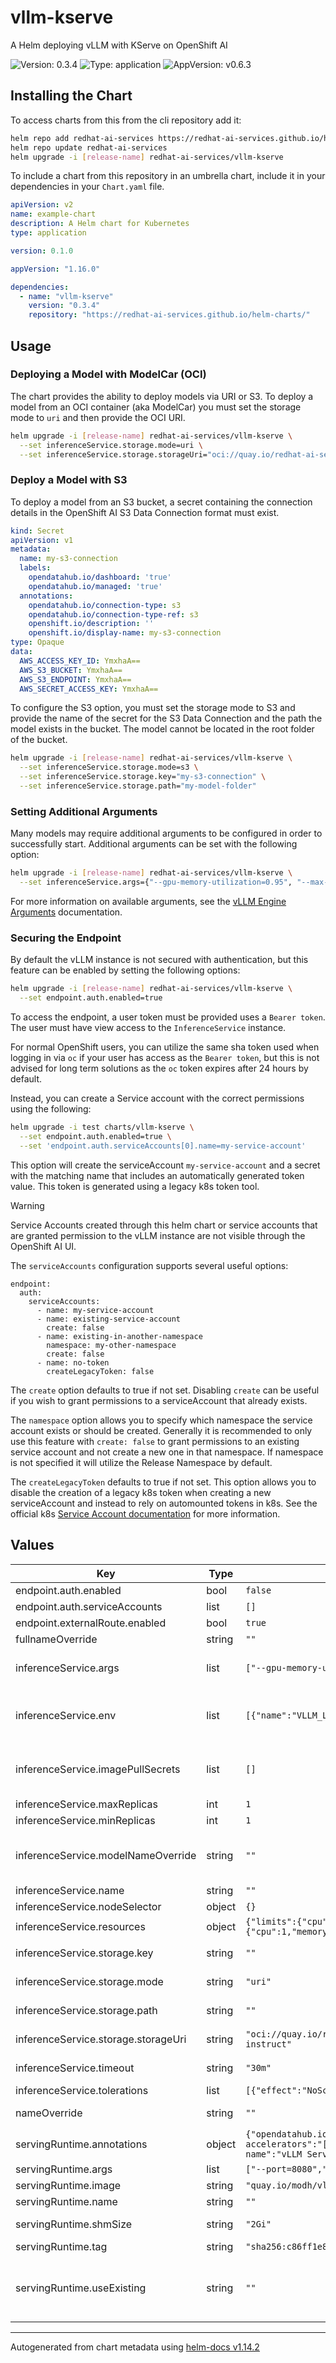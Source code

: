 # vllm-kserve

A Helm deploying vLLM with KServe on OpenShift AI

![Version: 0.3.4](https://img.shields.io/badge/Version-0.3.4-informational?style=flat-square) ![Type: application](https://img.shields.io/badge/Type-application-informational?style=flat-square) ![AppVersion: v0.6.3](https://img.shields.io/badge/AppVersion-v0.6.3-informational?style=flat-square)

## Installing the Chart

To access charts from this from the cli repository add it:

```sh
helm repo add redhat-ai-services https://redhat-ai-services.github.io/helm-charts/
helm repo update redhat-ai-services
helm upgrade -i [release-name] redhat-ai-services/vllm-kserve
```

To include a chart from this repository in an umbrella chart, include it in your dependencies in your `Chart.yaml` file.

```yaml
apiVersion: v2
name: example-chart
description: A Helm chart for Kubernetes
type: application

version: 0.1.0

appVersion: "1.16.0"

dependencies:
  - name: "vllm-kserve"
    version: "0.3.4"
    repository: "https://redhat-ai-services.github.io/helm-charts/"
```

## Usage

### Deploying a Model with ModelCar (OCI)

The chart provides the ability to deploy models via URI or S3.  To deploy a model from an OCI container (aka ModelCar) you must set the storage mode to `uri` and then provide the OCI URI.

```sh
helm upgrade -i [release-name] redhat-ai-services/vllm-kserve \
  --set inferenceService.storage.mode=uri \
  --set inferenceService.storage.storageUri="oci://quay.io/redhat-ai-services/modelcar-catalog:granite-3.0-2b-instruct"
```

### Deploy a Model with S3

To deploy a model from an S3 bucket, a secret containing the connection details in the OpenShift AI S3 Data Connection format must exist.

```yaml
kind: Secret
apiVersion: v1
metadata:
  name: my-s3-connection
  labels:
    opendatahub.io/dashboard: 'true'
    opendatahub.io/managed: 'true'
  annotations:
    opendatahub.io/connection-type: s3
    opendatahub.io/connection-type-ref: s3
    openshift.io/description: ''
    openshift.io/display-name: my-s3-connection
type: Opaque
data:
  AWS_ACCESS_KEY_ID: YmxhaA==
  AWS_S3_BUCKET: YmxhaA==
  AWS_S3_ENDPOINT: YmxhaA==
  AWS_SECRET_ACCESS_KEY: YmxhaA==
```

To configure the S3 option, you must set the storage mode to S3 and provide the name of the secret for the S3 Data Connection and the path the model exists in the bucket.  The model cannot be located in the root folder of the bucket.

```sh
helm upgrade -i [release-name] redhat-ai-services/vllm-kserve \
  --set inferenceService.storage.mode=s3 \
  --set inferenceService.storage.key="my-s3-connection" \
  --set inferenceService.storage.path="my-model-folder"
```

### Setting Additional Arguments

Many models may require additional arguments to be configured in order to successfully start.  Additional arguments can be set with the following option:

```sh
helm upgrade -i [release-name] redhat-ai-services/vllm-kserve \
  --set inferenceService.args={"--gpu-memory-utilization=0.95", "--max-model-len=10000"}
```

For more information on available arguments, see the [vLLM Engine Arguments](https://docs.vllm.ai/en/latest/serving/engine_args.html
) documentation.

### Securing the Endpoint

By default the vLLM instance is not secured with authentication, but this feature can be enabled by setting the following options:

```sh
helm upgrade -i [release-name] redhat-ai-services/vllm-kserve \
  --set endpoint.auth.enabled=true
```

To access the endpoint, a user token must be provided uses a `Bearer token`.  The user must have view access to the `InferenceService` instance. 

For normal OpenShift users, you can utilize the same sha token used when logging in via `oc` if your user has access as the `Bearer token`, but this is not advised for long term solutions as the `oc` token expires after 24 hours by default.

Instead, you can create a Service account with the correct permissions using the following:

```sh
helm upgrade -i test charts/vllm-kserve \
  --set endpoint.auth.enabled=true \
  --set 'endpoint.auth.serviceAccounts[0].name=my-service-account'
```

This option will create the serviceAccount `my-service-account` and a secret with the matching name that includes an automatically generated token value.  This token is generated using a legacy k8s token tool.

>[!WARNING]
> Service Accounts created through this helm chart or service accounts that are granted permission to the vLLM instance are not visible through the OpenShift AI UI.

The `serviceAccounts` configuration supports several useful options:

```
endpoint:
  auth:
    serviceAccounts:
      - name: my-service-account
      - name: existing-service-account
        create: false
      - name: existing-in-another-namespace
        namespace: my-other-namespace
        create: false
      - name: no-token
        createLegacyToken: false
```

The `create` option defaults to true if not set.  Disabling `create` can be useful if you wish to grant permissions to a serviceAccount that already exists.

The `namespace` option allows you to specify which namespace the service account exists or should be created.  Generally it is recommended to only use this feature with `create: false` to grant permissions to an existing service account and not create a new one in that namespace.  If namespace is not specified it will utilize the Release Namespace by default.

The `createLegacyToken` defaults to true if not set.  This option allows you to disable the creation of a legacy k8s token when creating a new serviceAccount and instead to rely on automounted tokens in k8s.  See the official k8s [Service Account documentation](https://kubernetes.io/docs/reference/access-authn-authz/service-accounts-admin/#auto-generated-legacy-serviceaccount-token-clean-up) for more information.

## Values

| Key | Type | Default | Description |
|-----|------|---------|-------------|
| endpoint.auth.enabled | bool | `false` |  |
| endpoint.auth.serviceAccounts | list | `[]` |  |
| endpoint.externalRoute.enabled | bool | `true` |  |
| fullnameOverride | string | `""` | String to fully override fullname template |
| inferenceService.args | list | `["--gpu-memory-utilization=0.90"]` | Additional vLLM arguments to be used to start vLLM.  For more documentation on available arguments see https://docs.vllm.ai/en/latest/serving/engine_args.html |
| inferenceService.env | list | `[{"name":"VLLM_LOGGING_LEVEL","value":"INFO"}]` | Additional vLLM arguments to be used to start vLLM.  For more documentation on available environments variables see https://docs.vllm.ai/en/stable/serving/env_vars.html |
| inferenceService.imagePullSecrets | list | `[]` | This is for the secretes for pulling an image from a private repository more information can be found here: https://kubernetes.io/docs/tasks/configure-pod-container/pull-image-private-registry/ |
| inferenceService.maxReplicas | int | `1` | The maximum number of replicas to be deployed |
| inferenceService.minReplicas | int | `1` | The minimum number of replicas to be deployed |
| inferenceService.modelNameOverride | string | `""` | By default the model name will utilize the inferenceService name for the model. This parameter will override the default name to allow you to explicitly set the model name. |
| inferenceService.name | string | `""` | Overwrite the default name for the InferenceService. |
| inferenceService.nodeSelector | object | `{}` | Node selector for the vLLM pod |
| inferenceService.resources | object | `{"limits":{"cpu":2,"memory":"8Gi","nvidia.com/gpu":"1"},"requests":{"cpu":1,"memory":"4Gi","nvidia.com/gpu":"1"}}` | Resource configuration for the vLLM container |
| inferenceService.storage.key | string | `""` | The secret containing s3 credentials.  Mode must be set to "s3" to use this option. |
| inferenceService.storage.mode | string | `"uri"` | Option to set how the storage will be configured.  Options: "uri" and "s3" |
| inferenceService.storage.path | string | `""` | The containing the model in the s3 bucket.  Mode must be set to "s3" to use this option. |
| inferenceService.storage.storageUri | string | `"oci://quay.io/redhat-ai-services/modelcar-catalog:granite-3.1-2b-instruct"` | The Uri to use for storage.  Mode must be set to "uri" to use this option.  Options: "oci://" and "pvc://" |
| inferenceService.timeout | string | `"30m"` | The timeout value determines how long before KNative marks the deployments as failed |
| inferenceService.tolerations | list | `[{"effect":"NoSchedule","key":"nvidia.com/gpu","operator":"Exists"}]` | The tolerations to be applied to the model server pod. |
| nameOverride | string | `""` | String to partially override fullname template (will maintain the release name) |
| servingRuntime.annotations | object | `{"opendatahub.io/apiProtocol":"REST","opendatahub.io/recommended-accelerators":"[\"nvidia.com/gpu\"]","opendatahub.io/template-display-name":"vLLM ServingRuntime for KServe"}` | Additional annotations to configure on the servingRuntime |
| servingRuntime.args | list | `["--port=8080","--model=/mnt/models","--distributed-executor-backend=mp"]` | The arguments used to start vLLM |
| servingRuntime.image | string | `"quay.io/modh/vllm"` | The vLLM model server image |
| servingRuntime.name | string | `""` | Overwrite the default name for the ServingRuntime. |
| servingRuntime.shmSize | string | `"2Gi"` | The size of the emptyDir used for shared memory.  You most likely don't need to adjust this. |
| servingRuntime.tag | string | `"sha256:c86ff1e89c86bc9821b75d7f2bbc170b3c13e3ccf538bf543b1110f23e056316"` | The tag or sha for the model server image |
| servingRuntime.useExisting | string | `""` | Use an existing servingRuntime instead of creating one.  If useExisting value is set, no servingRuntime will be created and the InferenceService will be configured to use the value set here as the runtime name. |

----------------------------------------------
Autogenerated from chart metadata using [helm-docs v1.14.2](https://github.com/norwoodj/helm-docs/releases/v1.14.2)
